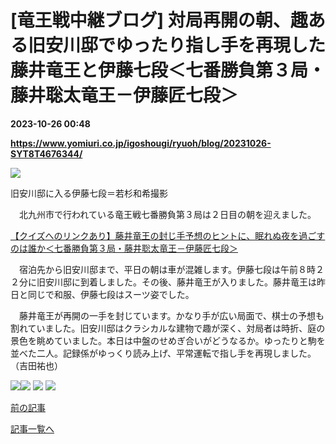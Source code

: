 # [竜王戦中継ブログ] 対局再開の朝、趣ある旧安川邸でゆったり指し手を再現した藤井竜王と伊藤七段＜七番勝負第３局・藤井聡太竜王－伊藤匠七段＞

**2023-10-26 00:48**

**https://www.yomiuri.co.jp/igoshougi/ryuoh/blog/20231026-SYT8T4676344/**

![](https://www.yomiuri.co.jp/media/2023/10/%E7%AC%AC3%E5%B1%802%E6%97%A5%E7%9B%AE_%E4%BC%8A%E8%97%A4%E7%9D%80001-scaled.jpg)

旧安川邸に入る伊藤七段＝若杉和希撮影

　北九州市で行われている竜王戦七番勝負第３局は２日目の朝を迎えました。

[【クイズへのリンクあり】藤井竜王の封じ手予想のヒントに、眠れぬ夜を過ごすのは誰か＜七番勝負第３局・藤井聡太竜王－伊藤匠七段＞](https://www.yomiuri.co.jp/igoshougi/ryuoh/blog/20231025-SYT8T4675827/)

　宿泊先から旧安川邸まで、平日の朝は車が混雑します。伊藤七段は午前８時２２分に旧安川邸に到着しました。その後、藤井竜王が入りました。藤井竜王は昨日と同じで和服、伊藤七段はスーツ姿でした。

　藤井竜王が再開の一手を封じています。かなり手が広い局面で、棋士の予想も割れていました。旧安川邸はクラシカルな建物で趣が深く、対局者は時折、庭の景色を眺めていました。本日は中盤のせめぎ合いがどうなるか。ゆったりと駒を並べた二人。記録係がゆっくり読み上げ、平常運転で指し手を再現しました。（吉田祐也）

![](https://www.yomiuri.co.jp/media/2023/10/%E6%9C%9D%E8%81%A1%E5%A4%AA%E7%9D%80-scaled.jpg)![](https://www.yomiuri.co.jp/media/2023/10/%E7%AC%AC3%E5%B1%802%E6%97%A5%E7%9B%AE_%E6%9C%9D%E9%9B%91%E6%84%9F002-scaled.jpg) ![](https://www.yomiuri.co.jp/media/2023/10/%E7%AC%AC3%E5%B1%802%E6%97%A5%E7%9B%AE_%E6%9C%9D%E9%9B%91%E6%84%9F007-scaled.jpg) ![](https://www.yomiuri.co.jp/media/2023/10/%E7%AC%AC3%E5%B1%802%E6%97%A5%E7%9B%AE_%E6%9C%9D%E9%9B%91%E6%84%9F014-scaled.jpg)

[前の記事](https://www.yomiuri.co.jp/igoshougi/ryuoh/blog/20231025-SYT8T4675827/)

[記事一覧へ](https://www.yomiuri.co.jp/feature/titlelist/%E7%AC%AC%EF%BC%93%EF%BC%96%E6%9C%9F%E4%B8%83%E7%95%AA%E5%8B%9D%E8%B2%A0%E7%AC%AC%EF%BC%93%E5%B1%80/)